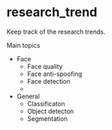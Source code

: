 # research_trend
Keep track of the research trends. 

Main topics 
* Face 
  * Face quality 
  * Face anti-spoofing
  * Face detection 
  * 
* General 
  * Classificaton 
  * Object detecton 
  * Segmentation 


